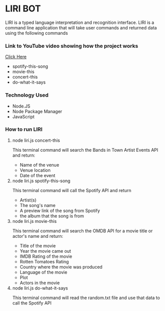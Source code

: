 

<h1>LIRI BOT</h1>
<p>LIRI is a typed language interpretation and recognition interface.  LIRI is a command line application that will take
user commands and returned data using the following commands</p>
<h3>Link to YouTube video showing how the project works</h3>
<a href = "https://youtu.be/MJLHMQSbXW8" target = "#blank">Click Here</a>
<ul>
<li>spotify-this-song</li>
<li>movie-this</li>
<li>concert-this</li>
<li>do-what-it-says</li>
</ul>

<h3>Technology Used</h3>
<ul>
<li>Node.JS</li>
<li>Node Package Manager</li>
<li>JavaScript</li>
</ul>

<h3>How to run LIRI</h3>
<ol>
  <li>node liri.js concert-this</li>
<p>This terminal command will search the Bands in Town Artist Events API and return:</p>
  <ul>
   <li>Name of the venue</li>
   <li>Venue location</li>
   <li>Date of the event</li>
  </ul>
  <li>node liri.js spotify-this-song</li>
  <p>This terminal command will call the Spotify API and return</p>
  <ul>
   <li>Artist(s)</li>
   <li>The song's name</li>
   <li>A preview link of the song from Spotify</li>
   <li>the album that the song is from</li>
  </ul>
  <li>node liri.js movie-this</li>
  <p>This terminal command will search the OMDB API for a movie title or actor's name and return:</p>
  <ul>
   <li>Title of the movie</li>
   <li>Year the movie came out</li>
   <li>IMDB Rating of the movie</li>
   <li>Rotten Tomatoes Rating</li>
   <li>Country where the movie was produced</li>
   <li>Language of the movie</li>
   <li>Plot</li>
   <li>Actors in the movie</li>
  </ul>
  <li>node liri.js do-what-it-says</li>
  <p>This terminal command will read the random.txt file and use that data to call the Spotify API</p>  
</ol>
